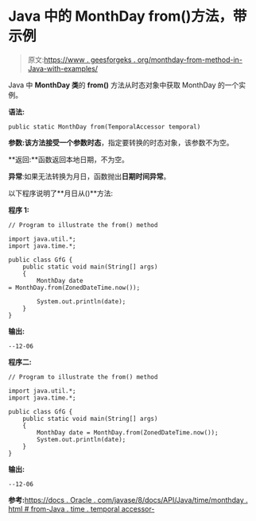 # Java 中的 MonthDay from()方法，带示例

> 原文:[https://www . geesforgeks . org/monthday-from-method-in-Java-with-examples/](https://www.geeksforgeeks.org/monthday-from-method-in-java-with-examples/)

Java 中 **MonthDay 类**的 **from()** 方法从时态对象中获取 MonthDay 的一个实例。

**语法:**

```
public static MonthDay from(TemporalAccessor temporal)
```

**参数:**该方法接受一个参数**时态**，指定要转换的时态对象，该参数不为空。

**返回:**函数返回本地日期，不为空。

**异常**:如果无法转换为月日，函数抛出**日期时间异常**。

以下程序说明了**月日从()**方法:

**程序 1:**

```
// Program to illustrate the from() method

import java.util.*;
import java.time.*;

public class GfG {
    public static void main(String[] args)
    {
        MonthDay date 
= MonthDay.from(ZonedDateTime.now());

        System.out.println(date);
    }
}
```

**输出:**

```
--12-06

```

**程序二:**

```
// Program to illustrate the from() method

import java.util.*;
import java.time.*;

public class GfG {
    public static void main(String[] args)
    {
        MonthDay date = MonthDay.from(ZonedDateTime.now());
        System.out.println(date);
    }
}
```

**输出:**

```
--12-06

```

**参考:**[https://docs . Oracle . com/javase/8/docs/API/Java/time/monthday . html # from-Java . time . temporal accessor-](https://docs.oracle.com/javase/8/docs/api/java/time/MonthDay.html#from-java.time.temporal.TemporalAccessor-)